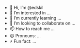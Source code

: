 - 👋 Hi, I’m @edskil
- 👀 I’m interested in ...
- 🌱 I’m currently learning ...
- 💞️ I’m looking to collaborate on ...
- 📫 How to reach me ...
- 😄 Pronouns: ...
- ⚡ Fun fact: ...

<!---
edskil/edskil is a ✨ special ✨ repository because its `README.md` (this file) appears on your GitHub profile.
You can click the Preview link to take a look at your changes.
--->
